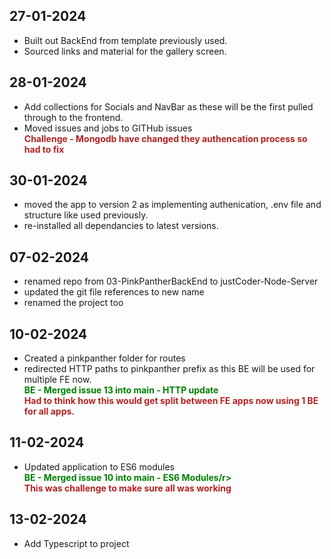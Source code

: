 <style>
    c { color: firebrick; font-weight: bold; font-style: normal; display: block; }
    r { color: green; font-weight: bold; font-style: normal; display: block; }
</style>

## 27-01-2024

- Built out BackEnd from template previously used.
- Sourced links and material for the gallery screen.

## 28-01-2024

- Add collections for Socials and NavBar as these will be the first pulled through to the frontend.
- Moved issues and jobs to GITHub issues
  <c>Challenge - Mongodb have changed they authencation process so had to fix</c>

## 30-01-2024

- moved the app to version 2 as implementing authenication, .env file and structure like used previously.
- re-installed all dependancies to latest versions.

## 07-02-2024

- renamed repo from 03-PinkPantherBackEnd to justCoder-Node-Server
- updated the git file references to new name
- renamed the project too

## 10-02-2024

- Created a pinkpanther folder for routes
- redirected HTTP paths to pinkpanther prefix as this BE will be used for multiple FE now.
  <r>BE - Merged issue 13 into main - HTTP update</r>
  <c>Had to think how this would get split between FE apps now using 1 BE for all apps.</c>

## 11-02-2024

- Updated application to ES6 modules
  <r>BE - Merged issue 10 into main - ES6 Modules/r>
  <c>This was challenge to make sure all was working</c>

## 13-02-2024

- Add Typescript to project
